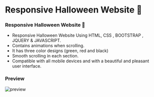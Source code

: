 # Responsive Halloween Website 🎃

### Responsive Halloween Website 🎃
- Responsive Halloween Website Using HTML, CSS , BOOTSTRAP , JQUERY & JAVASCRIPT.
- Contains animations when scrolling.
- It has three color designs (green, red and black)
- Smooth scrolling in each section.
- Compatible with all mobile devices and with a beautiful and pleasant user interface.

### Preview

![preview](https://github.com/ForamGhoghari08/Halloween_Website/assets/144684279/0ccc2f10-bf33-4cdb-850e-069babc1c4a5)
